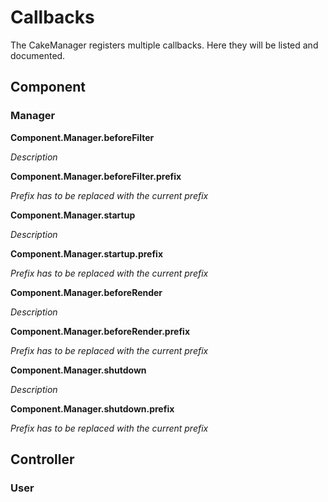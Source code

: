Callbacks
=========

The CakeManager registers multiple callbacks. Here they will be listed and documented.

Component
-------

### Manager

**Component.Manager.beforeFilter**

*Description*

**Component.Manager.beforeFilter.prefix**

*Prefix has to be replaced with the current prefix*

**Component.Manager.startup**

*Description*


**Component.Manager.startup.prefix**

*Prefix has to be replaced with the current prefix*


**Component.Manager.beforeRender**

*Description*


**Component.Manager.beforeRender.prefix**

*Prefix has to be replaced with the current prefix*


**Component.Manager.shutdown**

*Description*


**Component.Manager.shutdown.prefix**

*Prefix has to be replaced with the current prefix*


Controller
----------

### User
